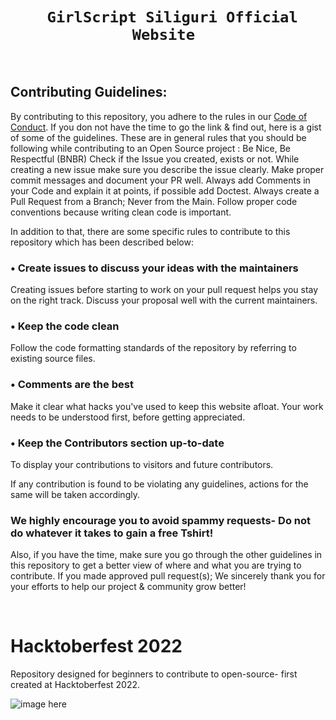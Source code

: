 <h1 align="center"><code>&nbsp;GirlScript Siliguri Official Website&nbsp;</code></h1>
<br>

##  Contributing Guidelines:
By contributing to this repository, you adhere to the rules in our [Code of Conduct](./.github/CODE_OF_CONDUCT.md).
If you don not have the time to go the link & find out, here is a gist of some of the guidelines.
These are in general rules that you should be following while contributing to an Open Source project :
Be Nice, Be Respectful (BNBR)
Check if the Issue you created, exists or not.
While creating a new issue make sure you describe the issue clearly.
Make proper commit messages and document your PR well.
Always add Comments in your Code and explain it at points, if possible add Doctest.
Always create a Pull Request from a Branch; Never from the Main.
Follow proper code conventions because writing clean code is important.

In addition to that, there are some specific rules to contribute to this repository which has been described below:

### • Create issues to discuss your ideas with the maintainers
Creating issues before starting to work on your pull request helps you stay on the right track. Discuss your proposal well with the current maintainers.
### • Keep the code clean
Follow the code formatting standards of the repository by referring to existing source files.
### • Comments are the best
Make it clear what hacks you've used to keep this website afloat. Your work needs to be understood first, before getting appreciated.
### • Keep the Contributors section up-to-date
To display your contributions to visitors and future contributors.

If any contribution is found to be violating any guidelines, actions for the same will be taken accordingly.
### We highly encourage you to avoid spammy requests- Do not do whatever it takes to gain a free Tshirt! 
Also, if you have the time, make sure you go through the other guidelines in this repository to get a better view of where and what you are trying to contribute.
If you made approved pull request(s); We sincerely thank you for your efforts to help our project & community grow better!

<br>

# Hacktoberfest 2022
Repository designed for beginners to contribute to open-source- first created at Hacktoberfest 2022.

![image here](https://hacktoberfest.com/_next/static/media/opengraph.da6e44c0.png)




